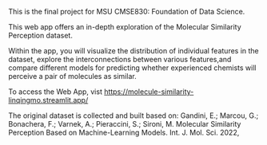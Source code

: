 This is the final project for MSU CMSE830: Foundation of Data Science.

This web app offers an in-depth exploration of the Molecular Similarity Perception dataset.

Within the app, you will visualize the distribution of individual features in the dataset, explore the interconnections between various features,and compare different models for predicting whether experienced chemists will perceive a pair of molecules as similar.

To access the Web App, vist 
https://molecule-similarity-linqingmo.streamlit.app/

The original dataset is collected and built based on: Gandini, E.; Marcou, G.; Bonachera, F.; Varnek, A.; Pieraccini, S.; Sironi, M. Molecular Similarity Perception Based on Machine-Learning Models. Int. J. Mol. Sci. 2022, 
